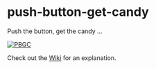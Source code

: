 # push-button-get-candy
Push the button, get the candy ...

[![PBGC](https://img.youtube.com/vi/u1bdDIZRjOQ/0.jpg)](https://youtu.be/u1bdDIZRjOQ)

Check out the [Wiki](https://github.com/channemann/push-button-get-candy/wiki/1.-Overview) for an explanation.
